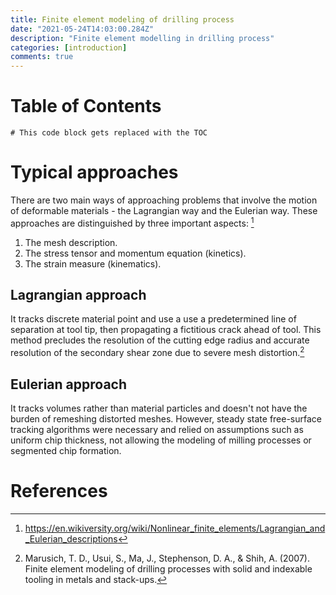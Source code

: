 ```yaml
---
title: Finite element modeling of drilling process
date: "2021-05-24T14:03:00.284Z"
description: "Finite element modelling in drilling process"
categories: [introduction]
comments: true
---
```


# Table of Contents

```toc
# This code block gets replaced with the TOC
```

# Typical approaches

There are two main ways of approaching problems that involve the motion of deformable materials - the Lagrangian way and the Eulerian way. These approaches are distinguished by three important aspects: [^2]

1. The mesh description.
2. The stress tensor and momentum equation (kinetics).
3. The strain measure (kinematics).

## Lagrangian approach

It tracks discrete material point and use a use a predetermined line of separation at tool tip, then propagating a fictitious crack ahead of tool. This method precludes the resolution of the cutting edge radius and accurate resolution of the secondary shear zone due to severe mesh distortion.[^1]

## Eulerian approach

It tracks volumes rather than material particles and doesn't not have the burden of remeshing distorted meshes. However, steady state free-surface tracking algorithms were necessary and relied on assumptions such as uniform chip thickness, not allowing the modeling of milling processes or segmented chip formation.

# References

[^1]: Marusich, T. D., Usui, S., Ma, J., Stephenson, D. A., & Shih, A. (2007). Finite element modeling of drilling processes with solid and indexable tooling in metals and stack-ups.
[^2]: https://en.wikiversity.org/wiki/Nonlinear_finite_elements/Lagrangian_and_Eulerian_descriptions



